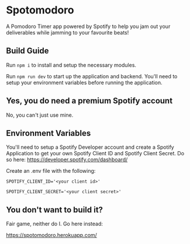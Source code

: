# Spotomodoro

A Pomodoro Timer app powered by Spotify to help you jam out your deliverables while jamming to your favourite beats!

## Build Guide

Run `npm i` to install and setup the necessary modules.

Run `npm run dev` to start up the application and backend. You'll need to setup your environment variables before running the application.

## Yes, you do need a premium Spotify account

No, you can't just use mine.

## Environment Variables

You'll need to setup a Spotify Developer account and create a Spotify Application to get your own Spotify Client ID and Spotify Client Secret. Do so here: https://developer.spotify.com/dashboard/

Create an .env file with the following:

`SPOTIFY_CLIENT_ID='<your client id>'`

`SPOTIFY_CLIENT_SECRET='<your client secret>'`

## You don't want to build it?

Fair game, neither do I. Go here instead: 

https://spotomodoro.herokuapp.com/
